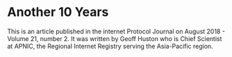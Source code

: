 # Another 10 Years

This is an article published in the internet Protocol Journal on August 2018 - Volume 21, number 2. It was written by Geoff Huston who is Chief Scientist at APNIC, the Regional Internet Registry serving the Asia-Pacific region.
